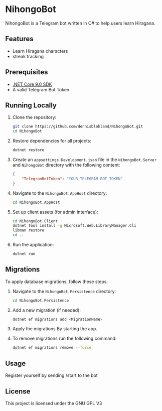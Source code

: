 # NihongoBot

NihongoBot is a Telegram bot written in C# to help users learn Hiragana.

## Features

- Learn Hiragana characters
- streak tracking

## Prerequisites

- [.NET Core 9.0 SDK](https://dotnet.microsoft.com/download)
- A valid Telegram Bot Token

## Running Locally

1. Clone the repository:
    ```sh
    git clone https://github.com/dennisblokland/NihongoBot.git
    cd NihongoBot
    ```

2. Restore dependencies for all projects:
    ```sh
    dotnet restore
    ```

3. Create an `appsettings.Development.json` file in the `NihongoBot.Server` and  `NihongoBot` directory with the following content:
    ```json
    {
        "TelegramBotToken": "YOUR_TELEGRAM_BOT_TOKEN"
    }
    ```

4. Navigate to the `NihongoBot.AppHost` directory:
    ```sh
    cd NihongoBot.AppHost
    ```

5. Set up client assets (for admin interface):
    ```sh
    cd NihongoBot.Client
    dotnet tool install -g Microsoft.Web.LibraryManager.Cli
    libman restore
    cd ..
    ```

6. Run the application:
    ```sh
    dotnet run
    ```

## Migrations

To apply database migrations, follow these steps:

1. Navigate to the `NihongoBot.Persistence` directory:
    ```sh
    cd NihongoBot.Persistence
    ```

2. Add a new migration (if needed):
    ```sh
    dotnet ef migrations add <MigrationName>
    ```

3. Apply the migrations By starting the app.

4. To remove migrations run the following command:
    ```sh
    dotnet ef migrations remove --force
    ```

## Usage

Register yourself by sending /start to the bot

## License

This project is licensed under the GNU GPL V3
